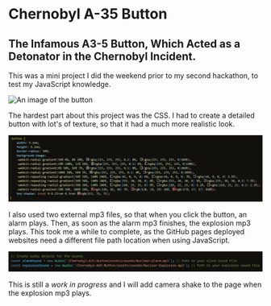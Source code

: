 # Chernobyl A-35 Button

## The Infamous A3-5 Button, Which Acted as a Detonator in the Chernobyl Incident.

This was a mini project I did the weekend prior to my second hackathon, to test my JavaScript knowledge.

<img src="assets/images/Chernobyl-Button.png" alt="An image of the button">

The hardest part about this project was the CSS. I had to create a detailed button with lot's of texture, so that it had a much more realistic look.

<img src="assets/images/Button-CSS.png" alt="An image of the CSS">

I also used two external mp3 files, so that when you click the button, an alarm plays. Then, as soon as the alarm mp3 finishes, the explosion mp3 plays. This took me a while to complete, as the GitHub pages deployed websites need a different file path location when using JavaScript.

<img src="assets/images/JS-mp3-FilePath.png" alt="An image of the JS file path">

This is still a *work in progress* and I will add camera shake to the page when the explosion mp3 plays.
